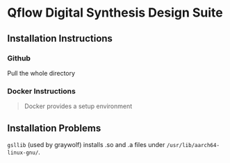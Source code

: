 # Qflow Digital Synthesis Design Suite

## Installation Instructions

### Github

Pull the whole directory

### Docker Instructions

> Docker provides a setup environment 

## Installation Problems 

`gsllib` (used by graywolf) installs .so and .a files under `/usr/lib/aarch64-linux-gnu/`.


